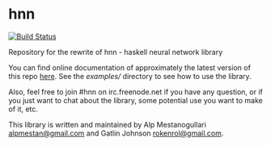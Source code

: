 hnn
===

[![Build Status](https://secure.travis-ci.org/alpmestan/hnn.png?branch=master)](http://travis-ci.org/alpmestan/hnn)

Repository for the rewrite of hnn - haskell neural network library

You can find online documentation of approximately the latest version of this repo [here](http://alpmestan.com/hnn/). See the _examples/_ directory to see how to use the library. 

Also, feel free to join #hnn on irc.freenode.net if you have any question, or if you just want to chat about the library, some potential use you want to make of it, etc.

This library is written and maintained by Alp Mestanogullari <alpmestan@gmail.com> and Gatlin Johnson <rokenrol@gmail.com>.